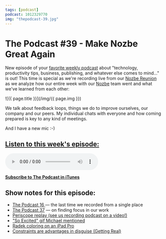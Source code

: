 ```yaml
---
tags: [podcast]
podcast: 1012329770
img: "thepodcast-39.jpg"
---
```


# The Podcast #39 - Make Nozbe Great Again

New episode of your [favorite weekly podcast][p] about "technology, productivity tips, business, publishing, and whatever else comes to mind..." is out! This time is special as we're recording live from our [Nozbe Reunion](https://sliwinski.com/present) as we analyze how our entire week with our [Nozbe][n] team went and what we've learned from each other:

<!--More-->

![{{ page.title }}](/img/{{ page.img }})

We talk about feedback loops, things we do to improve ourselves, our company and our peers. My individual chats with everyone and how coming prepared is key to any kind of meetings.

And I have a new mic :-)

## [Listen to this week's episode:][e]

<audio controls>
<source src="https://files.nozbe.com/podcast/039.mp3" type="audio/mpeg">
</audio>

**[Subscribe to The Podcast in iTunes][i]**

## Show notes for this episode:

  * [The Podcast 16 ](http://thepodcast.fm/episodes/16)— the last time we recorded from a single place
  * [The Podcast 37](http://thepodcast.fm/episodes/37) — on finding focus in our work
  * [Periscope replay (see us recording podcast on a video!)](https://katch.me/MSliwinski/v/25b11c79-0d2a-353d-88e1-3de171cfdf02)
  * ["So Excited" gif Michael mentioned](http://rmem.es/SoExcited.gif)
  * [Radek coloring on an iPad Pro](https://twitter.com/sobolowy/status/710206130614620160)
  * [Constraints are advantages in disguise (Getting Real)](https://gettingreal.37signals.com/ch03_Embrace_Constraints.php)

[e]: http://thepodcast.fm/episodes/39
[p]: https://michael.gratis/thepodcastfm
[n]: https://nozbe.com/?a=mike
[r]: https://michael.gratis/radex
[i]: https://michael.gratis/thepodcast